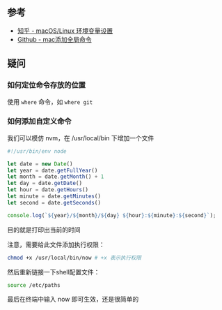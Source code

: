 ## 参考

- [知乎 - macOS/Linux 环境变量设置](https://zhuanlan.zhihu.com/p/25976099)
- [Github - mac添加全局命令](https://github.com/MinjieChang/myblog/issues/31)

## 疑问

### 如何定位命令存放的位置

使用 `where` 命令，如 `where git`

### 如何添加自定义命令

我们可以模仿 nvm，在 /usr/local/bin 下增加一个文件

```js
#!/usr/bin/env node

let date = new Date()
let year = date.getFullYear()
let month = date.getMonth() + 1
let day = date.getDate()
let hour = date.getHours()
let minute = date.getMinutes()
let second = date.getSeconds()

console.log(`${year}/${month}/${day} ${hour}:${minute}:${second}`);
```

目的就是打印出当前的时间

注意，需要给此文件添加执行权限：

```sh
chmod +x /usr/local/bin/now # +x 表示执行权限
```

然后重新链接一下shell配置文件：

```sh
source /etc/paths
```

最后在终端中输入 now 即可生效，还是很简单的
